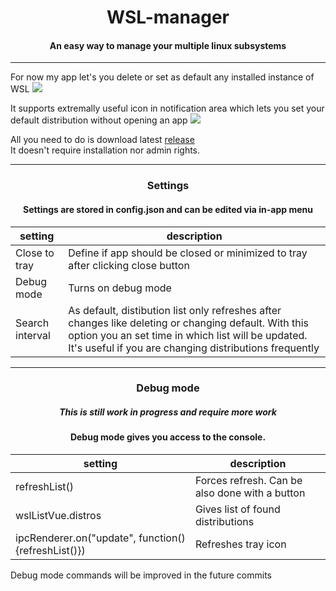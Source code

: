 <h1 align="center">WSL-manager</h1>
<h4 align="center">An easy way to manage your multiple linux subsystems</h4>

***  
  
For now my app let's you delete or set as default any installed instance of WSL
![](http://jonaszpotoniec.github.io/WSL-manager/img/app.png)  

It supports extremally useful icon in notification area which lets you set your default distribution without opening an app
![](http://jonaszpotoniec.github.io/WSL-manager/img/tray.png)  

All you need to do is download latest [release](https://github.com/JonaszPotoniec/WSL-manager/releases)  
It doesn't require installation nor admin rights.

***
<h3 align="center">Settings</h3>

<h4 align="center">Settings are stored in config.json and can be edited via in-app menu</h4>

|setting | description |
|--------|-------------|
| Close to tray   | Define if app should be closed or minimized to tray after clicking close button |
| Debug mode      | Turns on debug mode |
| Search interval | As default, distibution list only refreshes after changes like deleting or changing default. With this option you an set time in which list will be updated. It's useful if you are changing distributions frequently |

***

<h3 align="center">Debug mode</h3>
<h5 align="center">This is still work in progress and require more work</h5>
<h4 align="center">Debug mode gives you access to the console.</h4>
  

<center>
  
|setting | description |
|--------|-------------|
|refreshList()|Forces refresh. Can be also done with a button|
|wslListVue.distros|Gives list of found distributions|
|ipcRenderer.on("update", function(){refreshList()})|Refreshes tray icon|

</center>

Debug mode commands will be improved in the future commits
